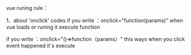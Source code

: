vue runing rule：

1、about 'onclick' codes 
if you write ：onclick="function(params)"
when vue loads or runing it execute function

if you  write ：onclick="()=>function（params）"
this ways  when you click event happened it`s execute
